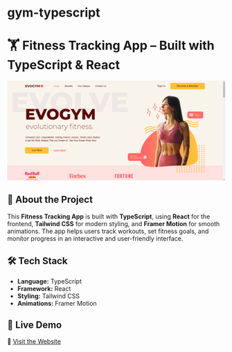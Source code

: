 # gym-typescript

# 🏋️ Fitness Tracking App – Built with TypeScript & React

![Project Preview](./src/assets/fitness%20app%20pic.png)

## 🌟 About the Project  
This **Fitness Tracking App** is built with **TypeScript**, using **React** for the frontend, **Tailwind CSS** for modern styling, and **Framer Motion** for smooth animations. The app helps users track workouts, set fitness goals, and monitor progress in an interactive and user-friendly interface.

## 🛠️ Tech Stack  
- **Language:** TypeScript  
- **Framework:** React  
- **Styling:** Tailwind CSS  
- **Animations:** Framer Motion  

## 🚀 Live Demo  
🔗 [Visit the Website](https://typescript-fitness-tracking-application.vercel.app/)





